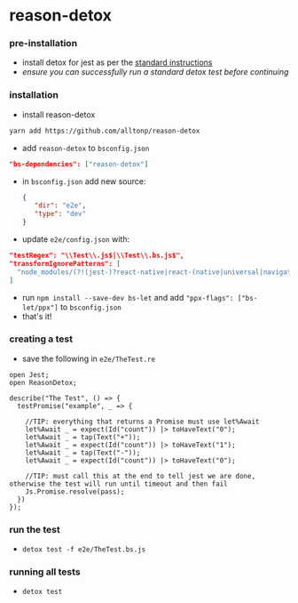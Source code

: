 # reason-detox

### pre-installation
- install detox for jest as per the [standard instructions](https://github.com/wix/Detox/blob/master/docs/Introduction.GettingStarted.md)
- *ensure you can successfully run a standard detox test before continuing*   

### installation
- install reason-detox
```bash
yarn add https://github.com/alltonp/reason-detox
```
- add `reason-detox` to `bsconfig.json`
```json
"bs-dependencies": ["reason-detox"]
```

- in `bsconfig.json` add new source:
    ```json
    {
       "dir": "e2e",
       "type": "dev"
    }
    ```
   
- update `e2e/config.json` with:
```json
"testRegex": "\\Test\\.js$|\\Test\\.bs.js$",
"transformIgnorePatterns": [
  "node_modules/(?!(jest-)?react-native|react-(native|universal|navigation)-(.*)|@react-native-community/(.*)|@react-navigation/(.*)|bs-platform|(@[a-zA-Z]+/)?(bs|reason|rescript)-(.*)+)"
]
```
   
- run `npm install --save-dev bs-let` and add `"ppx-flags": ["bs-let/ppx"]` to `bsconfig.json`
- that's it!

### creating a test
- save the following in `e2e/TheTest.re` 
```Reason
open Jest;
open ReasonDetox;

describe("The Test", () => {
  testPromise("example", _ => {
  
    //TIP: everything that returns a Promise must use let%Await 
    let%Await _ = expect(Id("count")) |> toHaveText("0");
    let%Await _ = tap(Text("+"));
    let%Await _ = expect(Id("count")) |> toHaveText("1");
    let%Await _ = tap(Text("-"));
    let%Await _ = expect(Id("count")) |> toHaveText("0");

    //TIP: must call this at the end to tell jest we are done, otherwise the test will run until timeout and then fail 
    Js.Promise.resolve(pass);
  })
});
```

### run the test
- `detox test -f e2e/TheTest.bs.js` 

### running all tests
- `detox test`
